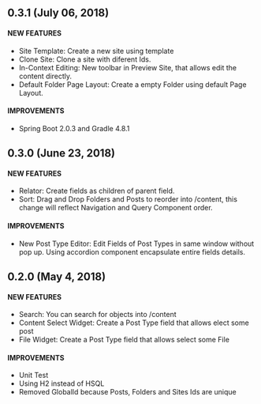 ## 0.3.1 (July 06, 2018)

#### NEW FEATURES
* Site Template: Create a new site using template
* Clone Site: Clone a site with diferent Ids.
* In-Context Editing: New toolbar in Preview Site, that allows edit the content directly.
* Default Folder Page Layout: Create a empty Folder using default Page Layout.

#### IMPROVEMENTS
* Spring Boot 2.0.3 and Gradle 4.8.1

## 0.3.0 (June 23, 2018)

#### NEW FEATURES
* Relator: Create fields as children of parent field.
* Sort: Drag and Drop Folders and Posts to reorder into /content, this change will reflect Navigation and Query Component order.

#### IMPROVEMENTS
* New Post Type Editor: Edit Fields of Post Types in same window without pop up. Using accordion component encapsulate entire fields details.

## 0.2.0 (May 4, 2018)

#### NEW FEATURES
* Search: You can search for objects into /content
* Content Select Widget: Create a Post Type field that allows elect some post
* File Widget: Create a Post Type field that allows select some File 

#### IMPROVEMENTS
* Unit Test
* Using H2 instead of HSQL
* Removed GlobalId because Posts, Folders and Sites Ids are unique